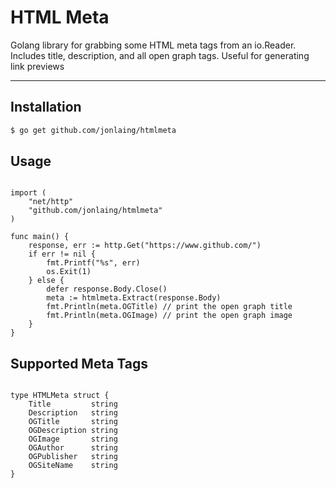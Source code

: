 # HTML Meta

Golang library for grabbing some HTML meta tags from an io.Reader. Includes title, description, and all open graph tags. Useful for generating link previews

--------------------------------------------------------------------------------

## Installation

```bash
$ go get github.com/jonlaing/htmlmeta
```

## Usage

```golang

import (
	"net/http"
	"github.com/jonlaing/htmlmeta"
)

func main() {
	response, err := http.Get("https://www.github.com/")
	if err != nil {
		fmt.Printf("%s", err)
		os.Exit(1)
	} else {
		defer response.Body.Close()
		meta := htmlmeta.Extract(response.Body)
		fmt.Println(meta.OGTitle) // print the open graph title
		fmt.Println(meta.OGImage) // print the open graph image
	}
}
```

## Supported Meta Tags

```golang

type HTMLMeta struct {
	Title         string
	Description   string
	OGTitle       string
	OGDescription string
	OGImage       string
	OGAuthor      string
	OGPublisher   string
	OGSiteName    string
}

```

